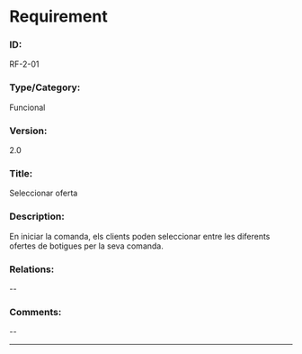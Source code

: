 # Requirement

### ID:
RF-2-01

### Type/Category:
Funcional

### Version:
2.0

### Title:
Seleccionar oferta

### Description:
En iniciar la comanda, els clients poden seleccionar entre les diferents ofertes de botigues per la seva comanda.

### Relations:
--

### Comments:
--

---